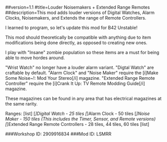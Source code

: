 ##version=1.1
#title=Louder Noisemakers + Extended Range Remotes
##description=This mod adds louder versions of Digital Watches, Alarm Clocks, Noisemakers, and Extends the range of Remote Controllers.

I learned to program, so let's update this mod for B42 Unstable!

This mod should theoretically be compatible with anything due to item modifications being done directly, as opposed to creating new ones.

I play with "Insane" zombie population so these items are a must for being able to move hordes around.

"Wrist Watch" no longer have a louder alarm variant.
"Digtal Watch" are craftable by default.
"Alarm Clock" and "Noise Maker" require the [i]Make Some Noise~!: Mod Your Stereo[/i] magazine.
"Extended Range Remote Controller" require the [i]Crank It Up: TV Remote Modding Guide[/i] magazine.

These magazines can be found in any area that has electrical magazines at the same rarity.

Ranges:
[list]
[*]Digital Watch - 25 tiles
[*]Alarm Clock - 50 tiles
[*]Noise Maker - 150 tiles (This includes the Timer, Sensor, and Remote versions)
[*]Extended Range Remote Controllers - 28 tiles, 44 tiles, 60 tiles
[list]

###Workshop ID: 2909916834
###Mod ID: LSMRR